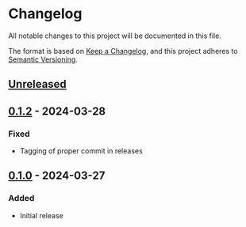 # Changelog
All notable changes to this project will be documented in this file.

The format is based on [Keep a Changelog](https://keepachangelog.com/en/1.0.0/),
and this project adheres to [Semantic Versioning](https://semver.org/spec/v2.0.0.html).

## [Unreleased]

## [0.1.2] - 2024-03-28
### Fixed
- Tagging of proper commit in releases

## [0.1.0] - 2024-03-27
### Added
- Initial release

[Unreleased]: https://github.com/natescherer/postmodern-repo-copiertemplate/compare/v0.1.2..HEAD
[0.1.2]: https://github.com/natescherer/postmodern-repo-copiertemplate/compare/v0.1.0..v0.1.2
[0.1.0]: https://github.com/natescherer/postmodern-repo-template/tree/v0.1.0